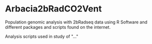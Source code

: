 # Arbacia2bRadCO2Vent
Population genomic analysis with 2bRadseq data using R Software and different packages and scripts found on the internet.

Analysis scripts used in study of "..."
